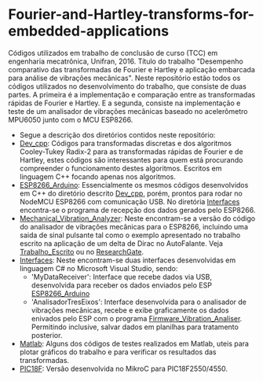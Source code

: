 # Fourier-and-Hartley-transforms-for-embedded-applications
Códigos utilizados em trabalho de conclusão de curso (TCC) em engenharia mecatrônica, Unifran, 2016. Título do trabalho "Desempenho comparativo das transformadas de Fourier e Hartley e aplicação embarcada para análise de vibrações mecânicas". Neste repositório estão todos os códigos utilizados no desenvolvimento do trabalho, que consiste de duas partes. A primeira é a implementação e comparação entre as transformadas rápidas de Fourier e Hartley. E a segunda, consiste na implementação e teste de um analisador de vibrações mecânicas baseado no acelerômetro MPU6050 junto com o MCU ESP8266.
* Segue a descrição dos diretórios contidos neste repositório:
* [Dev_cpp](https://github.com/JunioCesarFerreira/Fourier-and-Hartley-transforms-for-embedded-applications/tree/master/Dev_cpp): 
Códigos para transformadas discretas e dos algoritmos Cooley-Tukey Radix-2 para as transformadas rápidas de Fourier e de Hartley, estes códigos são interessantes para quem está procurando compreender o funcionamento destes algoritmos. Escritos em linguagem C++ focando apenas nos algoritmos.
* [ESP8266_Arduino](https://github.com/JunioCesarFerreira/Fourier-and-Hartley-transforms-for-embedded-applications/tree/master/ESP8266_Arduino): 
Essencialmente os mesmos códigos desenvolvidos em C++ do diretório descrito [Dev_cpp](https://github.com/JunioCesarFerreira/Fourier-and-Hartley-transforms-for-embedded-applications/tree/master/Dev_cpp), porém, prontos para rodar no NodeMCU ESP8266 com comunicação USB. No diretória [Interfaces](https://github.com/JunioCesarFerreira/Fourier-and-Hartley-transforms-for-embedded-applications/tree/master/Interfaces) encontra-se o programa de recepção dos dados gerados pelo ESP8266.
* [Mechanical_Vibration_Analyzer](https://github.com/JunioCesarFerreira/Fourier-and-Hartley-transforms-for-embedded-applications/tree/master/Mechanical_Vibration_Analyzer):
Neste encontram-se a versão do código do analisador de vibrações mecânicas para o ESP8266, incluindo uma saida de sinal pulsante tal como o exemplo apresentado no trabalho escrito na aplicação de um delta de Dirac no AutoFalante. Veja [Trabalho_Escrito](https://github.com/JunioCesarFerreira/Fourier-and-Hartley-transforms-for-embedded-applications/blob/master/TCC_Junio.pdf) ou no [ResearchGate](https://www.researchgate.net/profile/Junio_Ferreira).
* [Interfaces](https://github.com/JunioCesarFerreira/Fourier-and-Hartley-transforms-for-embedded-applications/tree/master/Interfaces):
Neste encontram-se duas interfaces desenvolvidas em linguagem C# no Microsoft Visual Studio, sendo:
     - 'MyDataReceiver': Interface que recebe dados via USB, desenvolvida para receber os dados enviados pelo ESP [ESP8266_Arduino](https://github.com/JunioCesarFerreira/Fourier-and-Hartley-transforms-for-embedded-applications/tree/master/ESP8266_Arduino)
     - 'AnalisadorTresEixos': Interface desenvolvida para o analisador de vibrações mecânicas, recebe e exibe graficamente os dados enivados pelo ESP com o programa [Firmware_Vibration_Analiser](https://github.com/JunioCesarFerreira/Fourier-and-Hartley-transforms-for-embedded-applications/tree/master/Mechanical_Vibration_Analyzer). Permitindo inclusive, salvar dados em planilhas para tratamento posterior.
* [Matlab](https://github.com/JunioCesarFerreira/Fourier-and-Hartley-transforms-for-embedded-applications/tree/master/Matlab):
Alguns dos códigos de testes realizados em Matlab, uteis para plotar gráficos do trabalho e para verificar os resultados das transformadas. 
* [PIC18F](https://github.com/JunioCesarFerreira/Fourier-and-Hartley-transforms-for-embedded-applications/tree/master/PIC18F):
Versão desenvolvida no MikroC para PIC18F2550/4550.
